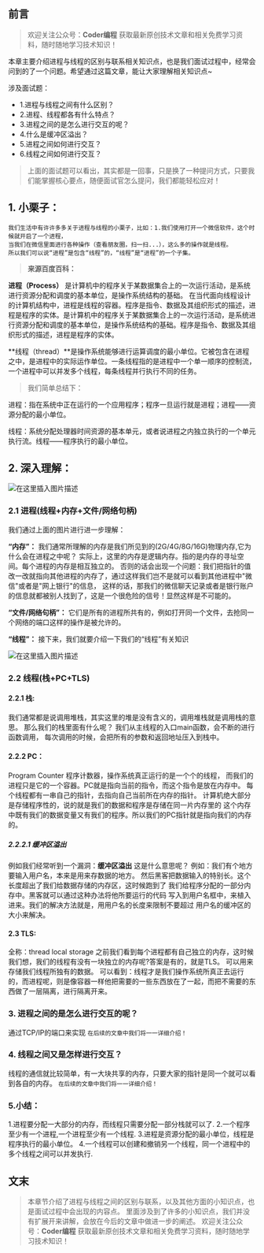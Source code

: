 ## 前言
> 欢迎关注公众号：**Coder编程**
> 获取最新原创技术文章和相关免费学习资料，随时随地学习技术知识！

本章主要介绍进程与线程的区别与联系相关知识点，也是我们面试过程中，经常会问到的了一个问题。希望通过这篇文章，能让大家理解相关知识点~


涉及面试题：
- 1.进程与线程之间有什么区别？
- 2.进程、线程都各有什么特点？
- 3.进程之间的是怎么进行交互的呢？
- 4.什么是缓冲区溢出？
- 5.进程之间如何进行交互？
- 6.线程之间如何进行交互？

>上面的面试题可以看出，其实都是一回事，只是换了一种提问方式，只要我们能掌握核心要点，随便面试官怎么提问，我们都能轻松应对！

## 1. 小栗子：
    我们生活中有许许多多关于进程与线程的小栗子，比如：1.我们使用打开一个微信软件，这个时候就开启了一个进程，
    当我们在微信里面进行各种操作（查看朋友圈，扫一扫...），这么多的操作就是线程。
    所以我们可以说“进程”是包含“线程”的，“线程”是“进程”的一个子集。

> **来源百度百科：**

**进程（Process）** 是计算机中的程序关于某数据集合上的一次运行活动，是系统进行资源分配和调度的基本单位，是操作系统结构的基础。 在当代面向线程设计的计算机结构中，进程是线程的容器。程序是指令、数据及其组织形式的描述，进程是程序的实体。是计算机中的程序关于某数据集合上的一次运行活动，是系统进行资源分配和调度的基本单位，是操作系统结构的基础。程序是指令、数据及其组织形式的描述，进程是程序的实体。

**线程（thread）**是操作系统能够进行运算调度的最小单位。它被包含在进程之中，是进程中的实际运作单位。一条线程指的是进程中一个单一顺序的控制流，一个进程中可以并发多个线程，每条线程并行执行不同的任务。

>  我们简单总结下：

进程：指在系统中正在运行的一个应用程序；程序一旦运行就是进程；进程——资源分配的最小单位。

线程：系统分配处理器时间资源的基本单元，或者说进程之内独立执行的一个单元执行流。线程——程序执行的最小单位。 


## 2. 深入理解：

![在这里插入图片描述](https://img-blog.csdnimg.cn/20190320210031603.png?x-oss-process=image/watermark,type_ZmFuZ3poZW5naGVpdGk,shadow_10,text_aHR0cHM6Ly9ibG9nLmNzZG4ubmV0L01pY2hhZWxfSE0=,size_16,color_FFFFFF,t_70)
### 2.1 进程(线程+内存+文件/网络句柄)
我们通过上面的图片进行进一步理解：

**“内存”：**
我们通常所理解的内存是我们所见到的(2G/4G/8G/16G)物理内存,它为什么会在进程之中呢？
实际上，这里的内存是逻辑内存。指的是内存的寻址空间。每个进程的内存是相互独立的。
否则的话会出现一个问题：我们把指针的值改一改就指向其他进程的内存了，通过这样我们岂不是就可以看到其他进程中"微信"或者是"网上银行"的信息，
这样的话，那我们的微信聊天记录或者是银行账户的信息就都被别人找到了，这是一个很危险的信号！显然这样是不可能的。

**“文件/网络句柄”：**
它们是所有的进程所共有的，例如打开同一个文件，去抢同一个网络的端口这样的操作是被允许的。

**“线程”：**
接下来，我们就要介绍一下我们的“线程”有关知识

![在这里插入图片描述](https://img-blog.csdnimg.cn/20190320210656574.png?x-oss-process=image/watermark,type_ZmFuZ3poZW5naGVpdGk,shadow_10,text_aHR0cHM6Ly9ibG9nLmNzZG4ubmV0L01pY2hhZWxfSE0=,size_16,color_FFFFFF,t_70)

### 2.2 线程(栈+PC+TLS)

#### 2.2.1 栈:

我们通常都是说调用堆栈，其实这里的堆是没有含义的，调用堆栈就是调用栈的意思。
那么我们的栈里面有什么呢？
我们从主线程的入口main函数，会不断的进行函数调用，
每次调用的时候，会把所有的参数和返回地址压入到栈中。

#### 2.2.2 PC：

Program Counter 程序计数器，操作系统真正运行的是一个个的线程，
而我们的进程只是它的一个容器。PC就是指向当前的指令，而这个指令是放在内存中。
每个线程都有一串自己的指针，去指向自己当前所在内存的指针。
计算机绝大部分是存储程序性的，说的就是我们的数据和程序是存储在同一片内存里的
这个内存中既有我们的数据变量又有我们的程序。所以我们的PC指针就是指向我们的内存的。

##### 2.2.2.1 缓冲区溢出
例如我们经常听到一个漏洞：**缓冲区溢出**
这是什么意思呢？
例如：我们有个地方要输入用户名，本来是用来存数据的地方。
然后黑客把数据输入的特别长。这个长度超出了我们给数据存储的内存区，这时候跑到了
我们给程序分配的一部分内存中。黑客就可以通过这种办法将他所要运行的代码
写入到用户名框中，来植入进来。我们的解决方法就是，用用户名的长度来限制不要超过
用户名的缓冲区的大小来解决。

#### 2.3 TLS:

全称：thread local storage
之前我们看到每个进程都有自己独立的内存，这时候我们想，我们的线程有没有一块独立的内存呢?答案是有的，就是TLS。
可以用来存储我们线程所独有的数据。
可以看到：线程才是我们操作系统所真正去运行的，而进程呢，则是像容器一样他把需要的一些东西放在了一起，而把不需要的东西做了一层隔离，进行隔离开来。

### 3. 进程之间的是怎么进行交互的呢？
通过TCP/IP的端口来实现
```在后续的文章中我们将一一详细介绍！```

### 4. 线程之间又是怎样进行交互？
线程的通信就比较简单，有一大块共享的内存，只要大家的指针是同一个就可以看到各自的内存。
```在后续的文章中我们将一一详细介绍！```

### 5.小结：
1.进程要分配一大部分的内存，而线程只需要分配一部分栈就可以了.
2.一个程序至少有一个进程,一个进程至少有一个线程. 
3.进程是资源分配的最小单位，线程是程序执行的最小单位。 
4.一个线程可以创建和撤销另一个线程，同一个进程中的多个线程之间可以并发执行.

## 文末

>本章节介绍了进程与线程之间的区别与联系，以及其他方面的小知识点，也是面试过程中会出现的内容点。
里面涉及到了许多的小知识点，我们并没有扩展开来讲解，会放在今后的文章中做进一步的阐述。
欢迎关注公众号：**Coder编程**
获取最新原创技术文章和相关免费学习资料，随时随地学习技术知识！